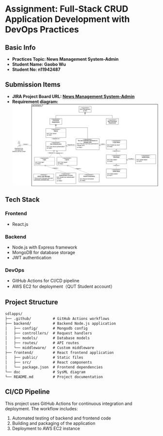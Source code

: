 # **Assignment: Full-Stack CRUD Application Development with DevOps Practices**

## Basic Info

* **Practices Topic: News Management System-Admin**
* **Student Name: Gaobo Wu**
* **Student No: n11942487**

## Submission Items

* **JIRA Project Board URL: [News Management System-Admin](https://bluewu129.atlassian.net/jira/software/projects/NMSA/summary)**
* **Requirement diagram: ![](https://github.com/Bluewu129/sdlapps/blob/main/doc/NEWS_MIS_SysML.png)**

## Tech Stack
### Frontend
- React.js

### Backend
- Node.js with Express framework
- MongoDB for database storage
- JWT authentication

### DevOps
- GitHub Actions for CI/CD pipeline
- AWS EC2 for deployment（QUT Student account）
 
## Project Structure
```
sdlapps/
├── .github/          # GitHub Actions workflows
├── backend/          # Backend Node.js application
│   ├── config/       # Mongodb config
│   ├── controllers/  # Request handlers
│   ├── models/       # Database models
│   ├── routes/       # API routes
│   └── middleware/   # Custom middleware
├── frontend/         # React frontend application
│   ├── public/       # Static files
│   ├── src/          # React components
│   └── package.json  # Frontend dependencies
└── doc               # SysML diagram
└── README.md         # Project documentation
```

## CI/CD Pipeline
This project uses GitHub Actions for continuous integration and deployment. The workflow includes:

1. Automated testing of backend and frontend code
2. Building and packaging of the application
3. Deployment to AWS EC2 instance